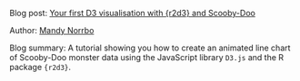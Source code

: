 Blog post: [Your first D3 visualisation with {r2d3} and Scooby-Doo](https://www.jumpingrivers.com/blog/r-d3-intro-r2d3/)

Author: [Mandy Norrbo](https://twitter.com/MandyNorrbo)

Blog summary: A tutorial showing you how to create an animated line chart of Scooby-Doo monster data using the JavaScript library `D3.js` and the R package `{r2d3}`.

